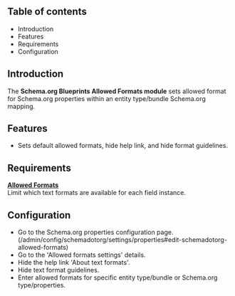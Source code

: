 Table of contents
-----------------

* Introduction
* Features
* Requirements
* Configuration


Introduction
------------

The **Schema.org Blueprints Allowed Formats module** sets allowed format
for Schema.org properties within an entity type/bundle Schema.org mapping.


Features
--------

- Sets default allowed formats, hide help link, and hide format guidelines.


Requirements
------------

**[Allowed Formats](https://www.drupal.org/project/allowed_formats)**  
Limit which text formats are available for each field instance.


Configuration
-------------

- Go to the Schema.org properties configuration page.  
  (/admin/config/schemadotorg/settings/properties#edit-schemadotorg-allowed-formats)
- Go to the 'Allowed formats settings' details.
- Hide the help link 'About text formats'.
- Hide text format guidelines.
- Enter allowed formats for specific entity type/bundle or Schema.org type/properties.
